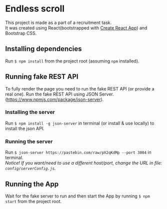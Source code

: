 # Endless scroll   

This project is made as a part of a recruitment task.  
It was created using React(bootstrapped with [Create React App](https://github.com/facebook/create-react-app)) and Bootstrap CSS. 

## Installing dependencies
Run `$ npm install` from the project root (assuming `npm` installed).

## Running fake REST API

To fully render the page you need to run the fake REST API (or provide a real one). 
Run the fake REST API using JSON Server. (https://www.npmjs.com/package/json-server).  

### Installing the server
Run `$ npm install -g json-server` in terminal (or install & use locally) to install the json API.

### Running the server
Run `$ json-server https://pastebin.com/raw/pX2qKdMp --port 3004` in terminal.  
*Notice! If you want/need to use a different host/port, change the URL in file: `config/serverConfig.js`.*

## Running the App
Wait for the fake server to run and then start the App by running `$ npm start` from the project root.


